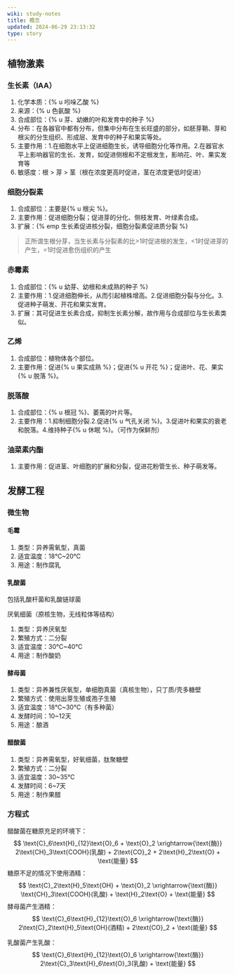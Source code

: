 ```yaml
---
wiki: study-notes
title: 概念
updated: 2024-06-29 23:13:32
type: story
---
```


## 植物激素

### 生长素（IAA）

1. 化学本质：{% u 吲哚乙酸 %}
2. 来源：{% u 色氨酸 %}
3. 合成部位：{% u 芽、幼嫩的叶和发育中的种子 %}
4. 分布：在各器官中都有分布，但集中分布在生长旺盛的部分，如胚芽鞘、芽和根尖的分生组织、形成层、发育中的种子和果实等处。
5. 主要作用：1.在细胞水平上促进细胞生长，诱导细胞分化等作用。2.在器官水平上影响器官的生长、发育，如促进侧根和不定根发生，影响花、叶、果实发育等
6. 敏感度：根 > 芽 > 茎（根在浓度更高时促进，茎在浓度更低时促进）

### 细胞分裂素

1. 合成部位：主要是{% u 根尖 %}。 
2. 主要作用：促进细胞分裂；促进芽的分化、侧枝发育、叶绿素合成。
3. 扩展：{% emp 生长素促进核分裂，细胞分裂素促进质分裂 %}

> 正所谓生根分芽，当生长素与分裂素的比>1时促进根的发生，<1时促进芽的产生，=1时促进愈伤组织的产生

### 赤霉素

1. 合成部位：{% u 幼芽、幼根和未成熟的种子 %}
2. 主要作用：1.促进细胞伸长，从而引起植株增高。2.促进细胞分裂与分化。3.促进种子萌发、开花和果实发育。
3. 扩展：其可促进生长素合成，抑制生长素分解，故作用与合成部位与生长素类似。

### 乙烯

1. 合成部位：植物体各个部位。 
2. 主要作用：促进{% u 果实成熟 %}；促进{% u 开花 %}；促进叶、花、果实{% u 脱落 %}。

### 脱落酸

1. 合成部位：{% u 根冠 %}、萎蔫的叶片等。 
2. 主要作用：1.抑制细胞分裂.2.促进{% u 气孔关闭 %}。3.促进叶和果实的衰老和脱落。4.维持种子{% u 休眠 %}。（可作为保鲜剂）

### 油菜素内酯

1. 主要作用：促进茎、叶细胞的扩展和分裂，促进花粉管生长、种子萌发等。

## 发酵工程

### 微生物

#### 毛霉

1. 类型：异养需氧型，真菌
2. 适宜温度：18℃~20℃
3. 用途：制作腐乳

#### 乳酸菌

包括乳酸杆菌和乳酸链球菌

厌氧细菌（原核生物，无线粒体等结构）

1. 类型：异养厌氧型
2. 繁殖方式：二分裂
3. 适宜温度：30℃~40℃
4. 用途：制作酸奶

#### 酵母菌

1. 类型：异养兼性厌氧型，单细胞真菌（真核生物），只丁质/壳多糖壁
2. 繁殖方式：使用出芽生殖或孢子生殖
3. 适宜温度：18℃~30℃（有多种菌）
4. 发酵时间：10~12天
5. 用途：酿酒

#### 醋酸菌

1. 类型：异养需氧型，好氧细菌，肽聚糖壁
2. 繁殖方式：二分裂
3. 适宜温度：30~35℃
4. 发酵时间：6~7天
5. 用途：制作果醋

### 方程式

醋酸菌在糖原充足的环境下：
$$
\text{C}_6\text{H}_{12}\text{O}_6 + \text{O}_2 \xrightarrow{\text{酶}} 2\text{CH}_3\text{COOH}(乳酸) + 2\text{CO}_2 + 2\text{H}_2\text{O} + \text{能量}
$$
糖原不足的情况下使用酒精：
$$
\text{C}_2\text{H}_5\text{OH} + \text{O}_2 \xrightarrow{\text{酶}} \text{CH}_3\text{COOH}(乳酸) + \text{H}_2\text{O} + \text{能量}
$$
酵母菌产生酒精：
$$
\text{C}_6\text{H}_{12}\text{O}_6 \xrightarrow{\text{酶}} 2\text{C}_2\text{H}_5\text{OH}(酒精) + 2\text{CO}_2 + \text{能量}
$$

乳酸菌产生乳酸：
$$
\text{C}_6\text{H}_{12}\text{O}_6 \xrightarrow{\text{酶}} 2\text{C}_3\text{H}_6\text{O}_3(乳酸) + \text{能量}
$$
